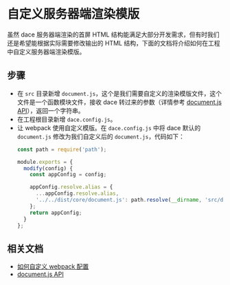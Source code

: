 # 自定义服务器端渲染模版

虽然 dace 服务器端渲染的首屏 HTML 结构能满足大部分开发需求，但有时我们还是希望能根据实际需要修改输出的 HTML 结构，下面的文档将介绍如何在工程中自定义服务器端渲染模版。

## 步骤
- 在 `src` 目录新增 `document.js`，这个是我们需要自定义的渲染模版文件，这个文件是一个函数模块文件，接收 dace 转过来的参数（详情参考 [document.js API](https://dacejs.github.io/api/document.md)），返回一个字符串。
- 在工程根目录新增 `dace.config.js`。
- 让 webpack 使用自定义模版。在 `dace.config.js` 中将 dace 默认的 `document.js` 修改为我们自定义后的 `document.js`，代码如下：
  ```js
  const path = require('path');

  module.exports = {
    modify(config) {
      const appConfig = config;

      appConfig.resolve.alias = {
        ...appConfig.resolve.alias,
        '../../dist/core/document.js': path.resolve(__dirname, 'src/document.js')
      };
      return appConfig;
    }
  };
  ```

## 相关文档
- [如何自定义 webpack 配置](https://dacejs.github.io/faq/custom-webpack.md)
- [document.js API](https://dacejs.github.io/api/document.md)
